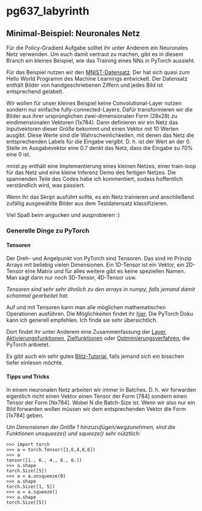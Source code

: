 # pg637_labyrinth

## Minimal-Beispiel: Neuronales Netz

Für die Policy-Gradient Aufgabe solltet ihr unter Anderem ein Neuronales Netz verwenden.
Um euch damit vertraut zu machen, gibt es in diesem Branch ein kleines Beispiel, wie das
Training eines NNs in PyTorch aussieht.

Für das Beispiel nutzen wir den [MNIST-Datensatz](https://en.wikipedia.org/wiki/MNIST_database). Der hat sich quasi zum Hello World Programm des 
Machine Learnings entwickelt. Der Datensatz enthält Bilder von handgeschriebenen Ziffern und jedes
Bild ist entsprechend gelabelt.

Wir wollen für unser kleines Beispiel keine Convolutional-Layer nutzen sondern nur einfache fully-connected-Layers.
Dafür transformieren wir die Bilder aus ihrer ursprünglichen zwei-dimensionalen Form (28x28) zu
eindimensionalen Vektoren (1x784).
Dann definieren wir ein Netz das Inputvektoren dieser Größe bekommt und einen Vektor mit 10 Werten ausgibt.
Diese Werte sind die Wahrscheinlichkeiten, mit denen das Netz die entsprechenden Labels für die Eingabe vergibt.
D. h. ist der Wert an der 0. Stelle im Ausgabevektor eine 0.7 denkt das Netz, dass die Eingabe zu 70% eine 0 ist.

mnist.py enthält eine Implementierung eines kleinen Netzes, einer train-loop für das Netz und 
eine kleine Inferenz Demo des fertigen Netzes. Die spannenden Teile des Codes habe ich kommentiert, sodass hoffentlich verständlich wird, was passiert.

Wenn ihr das Skript ausführt sollte, es ein Netz trainieren und anschließend zufällig ausgewählte Bilder aus dem Testdatensatz klassifizieren.

Viel Spaß beim angucken und ausprobieren :)

### Generelle Dinge zu PyTorch

#### Tensoren

Der Dreh- und Angelpunkt von PyTorch sind Tensoren. Das sind im Prinzip Arrays mit beliebig vielen
Dimensionen. Ein 1D-Tensor ist ein Vektor, ein 2D-Tensor eine Matrix und für alles weitere gibt es 
keine speziellen Namen. Man sagt dann nur noch 3D-Tensor, 4D-Tensor usw.

*Tensoren sind sehr sehr ähnlich zu den arrays in numpy, falls jemand damit schonmal gearbeitet hat.*

Auf und mit Tensoren kann man alle möglichen mathematischen Operationen ausführen. Die Möglichkeiten findet ihr [hier](https://pytorch.org/docs/stable/torch.html). Die PyTorch Doku kann ich 
generell empfehlen. Ich finde sie sehr übersichtlich.

Dort findet ihr unter Anderem eine Zusammenfassung der [Layer](https://pytorch.org/docs/stable/nn.html#convolution-layers), [Aktivierungsfunktionen](https://pytorch.org/docs/stable/nn.html#non-linear-activations-weighted-sum-nonlinearity), [Zielfunktionen](https://pytorch.org/docs/stable/nn.html#loss-functions) oder [Optmimierungsverfahren](https://pytorch.org/docs/stable/optim.html), die PyTorch anbietet.

Es gibt auch ein sehr gutes [Blitz-Tutorial](https://pytorch.org/tutorials/beginner/deep_learning_60min_blitz.html), falls jemand sich ein bisschen tiefer einlesen möchte.

#### Tipps und Tricks

In einem neuronalen Netz arbeiten wir immer in Batches. D. h. wir forwarden eigentlich nicht einen Vektor einen Tensor der Form [784] sondern einen Tensor der Form [Nx784]. Wobei N die Batch-Size ist.
Wenn wir also nur ein Bild forwarden wollen müssen wir dem entsprechenden Vektor die Form [1x784] geben.

*Um Dimensionen der Größe 1 hinzuzufügen/wegzunehmen, sind die Funktionen unsqueeze() und squeeze() sehr nütztlich:*
```
>>> import torch
>>> a = torch.Tensor([1,6,4,8,6])
>>> a
tensor([1., 6., 4., 8., 6.])
>>> a.shape
torch.Size([5])
>>> a = a.unsqueeze(0)
>>> a.shape
torch.Size([1, 5])
>>> a = a.squeeze()
>>> a.shape
torch.Size([5])
```
